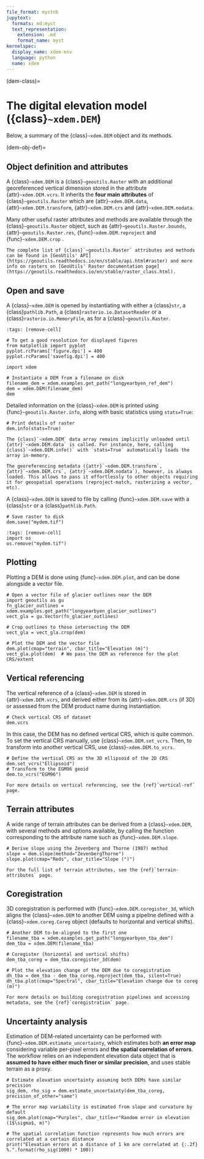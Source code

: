 ```yaml
---
file_format: mystnb
jupytext:
  formats: md:myst
  text_representation:
    extension: .md
    format_name: myst
kernelspec:
  display_name: xdem-env
  language: python
  name: xdem
---
```

(dem-class)=

# The digital elevation model ({class}`~xdem.DEM`)

Below, a summary of the {class}`~xdem.DEM` object and its methods.

(dem-obj-def)=

## Object definition and attributes

A {class}`~xdem.DEM` is a {class}`~geoutils.Raster` with an additional georeferenced vertical dimension stored in the attribute {attr}`~xdem.DEM.vcrs`.
It inherits the **four main attributes** of {class}`~geoutils.Raster` which are {attr}`~xdem.DEM.data`,
{attr}`~xdem.DEM.transform`, {attr}`~xdem.DEM.crs` and {attr}`~xdem.DEM.nodata`.

Many other useful raster attributes and methods are available through the {class}`~geoutils.Raster` object, such as
{attr}`~geoutils.Raster.bounds`, {attr}`~geoutils.Raster.res`, {func}`~xdem.DEM.reproject` and {func}`~xdem.DEM.crop` .

```{tip}
The complete list of {class}`~geoutils.Raster` attributes and methods can be found in [GeoUtils' API](https://geoutils.readthedocs.io/en/stable/api.html#raster) and more info on rasters on [GeoUtils' Raster documentation page](https://geoutils.readthedocs.io/en/stable/raster_class.html).
```

## Open and save

A {class}`~xdem.DEM` is opened by instantiating with either a {class}`str`, a {class}`pathlib.Path`, a {class}`rasterio.io.DatasetReader` or a
{class}`rasterio.io.MemoryFile`, as for a {class}`~geoutils.Raster`.

```{code-cell} ipython3
:tags: [remove-cell]

# To get a good resolution for displayed figures
from matplotlib import pyplot
pyplot.rcParams['figure.dpi'] = 400
pyplot.rcParams['savefig.dpi'] = 400
```

```{code-cell} ipython3
import xdem

# Instantiate a DEM from a filename on disk
filename_dem = xdem.examples.get_path("longyearbyen_ref_dem")
dem = xdem.DEM(filename_dem)
dem
```

Detailed information on the {class}`~xdem.DEM` is printed using {func}`~geoutils.Raster.info`, along with basic statistics using `stats=True`:

```{code-cell} ipython3
# Print details of raster
dem.info(stats=True)
```

```{important}
The {class}`~xdem.DEM` data array remains implicitly unloaded until {attr}`~xdem.DEM.data` is called. For instance, here, calling {class}`~xdem.DEM.info()` with `stats=True` automatically loads the array in-memory.

The georeferencing metadata ({attr}`~xdem.DEM.transform`, {attr}`~xdem.DEM.crs`, {attr}`~xdem.DEM.nodata`), however, is always loaded. This allows to pass it effortlessly to other objects requiring it for geospatial operations (reproject-match, rasterizing a vector, etc).
```

A {class}`~xdem.DEM` is saved to file by calling {func}`~xdem.DEM.save` with a {class}`str` or a {class}`pathlib.Path`.

```{code-cell} ipython3
# Save raster to disk
dem.save("mydem.tif")
```
```{code-cell} ipython3
:tags: [remove-cell]
import os
os.remove("mydem.tif")
```

## Plotting

Plotting a DEM is done using {func}`~xdem.DEM.plot`, and can be done alongside a vector file.

```{code-cell} ipython3
# Open a vector file of glacier outlines near the DEM
import geoutils as gu
fn_glacier_outlines = xdem.examples.get_path("longyearbyen_glacier_outlines")
vect_gla = gu.Vector(fn_glacier_outlines)

# Crop outlines to those intersecting the DEM
vect_gla = vect_gla.crop(dem)

# Plot the DEM and the vector file
dem.plot(cmap="terrain", cbar_title="Elevation (m)")
vect_gla.plot(dem)  # We pass the DEM as reference for the plot CRS/extent
```

## Vertical referencing

The vertical reference of a {class}`~xdem.DEM` is stored in {attr}`~xdem.DEM.vcrs`, and derived either from its
{attr}`~xdem.DEM.crs` (if 3D) or assessed from the DEM product name during instantiation.

```{code-cell} ipython3
# Check vertical CRS of dataset
dem.vcrs
```

In this case, the DEM has no defined vertical CRS, which is quite common. To set the vertical CRS manually,
use {class}`~xdem.DEM.set_vcrs`. Then, to transform into another vertical CRS, use {class}`~xdem.DEM.to_vcrs`.

```{code-cell} ipython3
# Define the vertical CRS as the 3D ellipsoid of the 2D CRS
dem.set_vcrs("Ellipsoid")
# Transform to the EGM96 geoid
dem.to_vcrs("EGM96")
```

```{note}
For more details on vertical referencing, see the {ref}`vertical-ref` page.
```

## Terrain attributes

A wide range of terrain attributes can be derived from a {class}`~xdem.DEM`, with several methods and options available,
by calling the function corresponding to the attribute name such as {func}`~xdem.DEM.slope`.

```{code-cell} ipython3
# Derive slope using the Zevenberg and Thorne (1987) method
slope = dem.slope(method="ZevenbergThorne")
slope.plot(cmap="Reds", cbar_title="Slope (°)")
```

```{note}
For the full list of terrain attributes, see the {ref}`terrain-attributes` page.
```

## Coregistration

3D coregistration is performed with {func}`~xdem.DEM.coregister_3d`, which aligns the
{class}`~xdem.DEM` to another DEM using a pipeline defined with a {class}`~xdem.coreg.Coreg`
object (defaults to horizontal and vertical shifts).

```{code-cell} ipython3
# Another DEM to-be-aligned to the first one
filename_tba = xdem.examples.get_path("longyearbyen_tba_dem")
dem_tba = xdem.DEM(filename_tba)

# Coregister (horizontal and vertical shifts)
dem_tba_coreg = dem_tba.coregister_3d(dem)

# Plot the elevation change of the DEM due to coregistration
dh_tba = dem_tba - dem_tba_coreg.reproject(dem_tba, silent=True)
dh_tba.plot(cmap="Spectral", cbar_title="Elevation change due to coreg (m)")
```

```{note}
For more details on building coregistration pipelines and accessing metadata, see the {ref}`coregistration` page.
```

## Uncertainty analysis

Estimation of DEM-related uncertainty can be performed with {func}`~xdem.DEM.estimate_uncertainty`, which estimates both
**an error map** considering variable per-pixel errors and **the spatial correlation of errors**. The workflow relies
on an independent elevation data object that is **assumed to have either much finer or similar precision**, and uses
stable terrain as a proxy.

```{code-cell} ipython3
# Estimate elevation uncertainty assuming both DEMs have similar precision
sig_dem, rho_sig = dem.estimate_uncertainty(dem_tba_coreg, precision_of_other="same")

# The error map variability is estimated from slope and curvature by default
sig_dem.plot(cmap="Purples", cbar_title=r"Random error in elevation (1$\sigma$, m)")

# The spatial correlation function represents how much errors are correlated at a certain distance
print("Elevation errors at a distance of 1 km are correlated at {:.2f} %.".format(rho_sig(1000) * 100))
```
